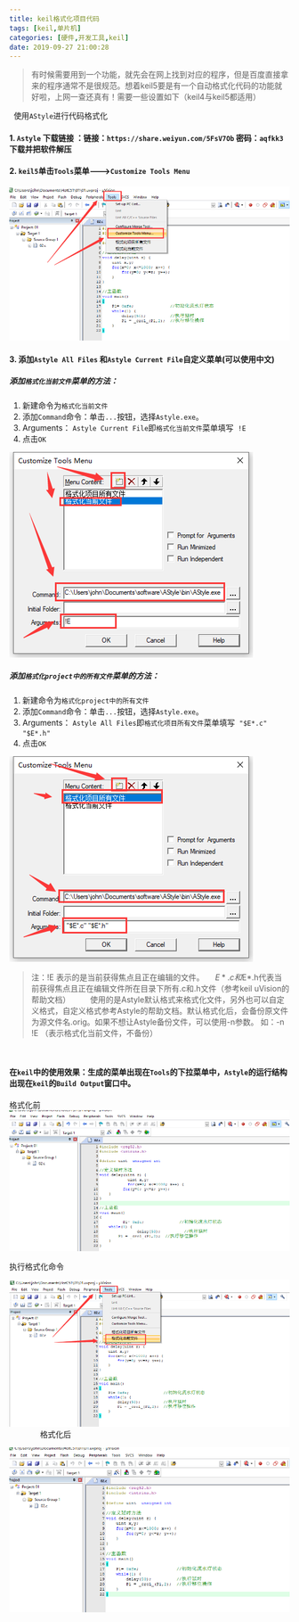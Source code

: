 ```yaml
---
title: keil格式化项目代码
tags: [keil,单片机]
categories: [硬件,开发工具,keil]
date: 2019-09-27 21:00:28
---
```


> 有时候需要用到一个功能，就先会在网上找到对应的程序，但是百度直接拿来的程序通常不是很规范。想着keil5要是有一个自动格式化代码的功能就好啦，上网一查还真有！需要一些设置如下（keil4与keil5都适用）

 
使用`AStyle`进行代码格式化
#### 1. `Astyle` 下载链接 ：链接：`https://share.weiyun.com/5FsV7Ob` 密码：`aqfkk3` 下载并把软件解压
#### 2. `keil5`单击`Tools`菜单--->`Customize Tools Menu`

![](https://raw.githubusercontent.com/qnyt1993/picture/master/img/2019/09/27/QQ%E6%88%AA%E5%9B%BE20190927211321.png)

#### 3. 添加`Astyle All Files` 和`Astyle Current File`自定义菜单(可以使用中文)

##### 添加`格式化当前文件`菜单的方法：
1. 新建命令为`格式化当前文件`
2. 添加`Command`命令：单击`...`按钮，选择`Astyle.exe`。
3. Arguments：
   `Astyle Current File`即`格式化当前文件`菜单填写  `!E`
4. 点击`OK`

![](https://raw.githubusercontent.com/qnyt1993/picture/master/img/2019/09/27/QQ%E6%88%AA%E5%9B%BE20190927211604.png)

##### 添加`格式化project中的所有文件`菜单的方法：
1. 新建命令为`格式化project中的所有文件`
2. 添加`Command`命令：单击`...`按钮，选择`Astyle.exe`。
3. Arguments：
   `Astyle All Files`即`格式化项目所有文件`菜单填写  `"$E*.c" "$E*.h"`
4. 点击`OK`

![](https://raw.githubusercontent.com/qnyt1993/picture/master/img/2019/09/27/QQ%E6%88%AA%E5%9B%BE20190927211535.png)


>注：!E 表示的是当前获得焦点且正在编辑的文件。
    $E*.c和$E*.h代表当前获得焦点且正在编辑文件所在目录下所有.c和.h文件（参考keil uVision的帮助文档）    
    使用的是Astyle默认格式来格式化文件，另外也可以自定义格式，自定义格式参考Astyle的帮助文档。默认格式化后，会备份原文件为源文件名.orig。如果不想让Astyle备份文件，可以使用-n参数。 如：-n !E （表示格式化当前文件，不备份）

 
#### 在`keil`中的使用效果：生成的菜单出现在`Tools`的下拉菜单中，`Astyle`的运行结构出现在`keil`的`Build Output`窗口中。

格式化前 
   
![](https://raw.githubusercontent.com/qnyt1993/picture/master/img/2019/09/27/QQ%E6%88%AA%E5%9B%BE20190927212350.png)

执行格式化命令

 ![](https://raw.githubusercontent.com/qnyt1993/picture/master/img/2019/09/27/QQ%E6%88%AA%E5%9B%BE20190927212504.png)
              
格式化后  

![](https://raw.githubusercontent.com/qnyt1993/picture/master/img/2019/09/27/QQ%E6%88%AA%E5%9B%BE20190927212409.png)



